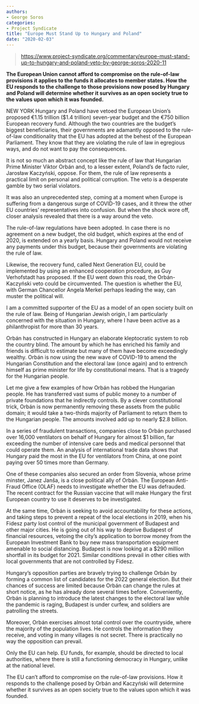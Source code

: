```yaml
---
authors:
- George Soros
categories:
- Project Syndicate
title: "Europe Must Stand Up to Hungary and Poland"
date: "2020-02-03"
---
```


> https://www.project-syndicate.org/commentary/europe-must-stand-up-to-hungary-and-poland-veto-by-george-soros-2020-11

**The European Union cannot afford to compromise on the rule-of-law provisions it applies to the funds it allocates to member states. How the EU responds to the challenge to those provisions now posed by Hungary and Poland will determine whether it survives as an open society true to the values upon which it was founded.**

NEW YORK  Hungary and Poland have vetoed the European Union’s proposed €1.15 trillion ($1.4 trillion) seven-year budget and the €750 billion European recovery fund. Although the two countries are the budget’s biggest beneficiaries, their governments are adamantly opposed to the rule-of-law conditionality that the EU has adopted at the behest of the European Parliament. They know that they are violating the rule of law in egregious ways, and do not want to pay the consequences.

It is not so much an abstract concept like the rule of law that Hungarian Prime Minister Viktor Orbán and, to a lesser extent, Poland’s de facto ruler, Jarosław Kaczyński, oppose. For them, the rule of law represents a practical limit on personal and political corruption. The veto is a desperate gamble by two serial violators.

It was also an unprecedented step, coming at a moment when Europe is suffering from a dangerous surge of COVID-19 cases, and it threw the other EU countries’ representatives into confusion. But when the shock wore off, closer analysis revealed that there is a way around the veto.

The rule-of-law regulations have been adopted. In case there is no agreement on a new budget, the old budget, which expires at the end of 2020, is extended on a yearly basis. Hungary and Poland would not receive any payments under this budget, because their governments are violating the rule of law.

Likewise, the recovery fund, called Next Generation EU, could be implemented by using an enhanced cooperation procedure, as Guy Verhofstadt has proposed. If the EU went down this road, the Orbán-Kaczyński veto could be circumvented. The question is whether the EU, with German Chancellor Angela Merkel perhaps leading the way, can muster the political will.

I am a committed supporter of the EU as a model of an open society built on the rule of law. Being of Hungarian Jewish origin, I am particularly concerned with the situation in Hungary, where I have been active as a philanthropist for more than 30 years.

Orbán has constructed in Hungary an elaborate kleptocratic system to rob the country blind. The amount by which he has enriched his family and friends is difficult to estimate but many of them have become exceedingly wealthy. Orbán is now using the new wave of COVID-19 to amend the Hungarian Constitution and the electoral law (once again) and to entrench himself as prime minister for life by constitutional means. That is a tragedy for the Hungarian people.

Let me give a few examples of how Orbán has robbed the Hungarian people. He has transferred vast sums of public money to a number of private foundations that he indirectly controls. By a clever constitutional trick, Orbán is now permanently removing these assets from the public domain; it would take a two-thirds majority of Parliament to return them to the Hungarian people. The amounts involved add up to nearly $2.8 billion.

In a series of fraudulent transactions, companies close to Orbán purchased over 16,000 ventilators on behalf of Hungary for almost $1 billion, far exceeding the number of intensive care beds and medical personnel that could operate them. An analysis of international trade data shows that Hungary paid the most in the EU for ventilators from China, at one point paying over 50 times more than Germany.

One of these companies also secured an order from Slovenia, whose prime minster, Janez Janša, is a close political ally of Orbán. The European Anti-Fraud Office (OLAF) needs to investigate whether the EU was defrauded. The recent contract for the Russian vaccine that will make Hungary the first European country to use it deserves to be investigated.

At the same time, Orbán is seeking to avoid accountability for these actions, and taking steps to prevent a repeat of the local elections in 2019, when his Fidesz party lost control of the municipal government of Budapest and other major cities. He is going out of his way to deprive Budapest of financial resources, vetoing the city’s application to borrow money from the European Investment Bank to buy new mass transportation equipment amenable to social distancing. Budapest is now looking at a $290 million shortfall in its budget for 2021. Similar conditions prevail in other cities with local governments that are not controlled by Fidesz.

Hungary’s opposition parties are bravely trying to challenge Orbán by forming a common list of candidates for the 2022 general election. But their chances of success are limited because Orbán can change the rules at short notice, as he has already done several times before. Conveniently, Orbán is planning to introduce the latest changes to the electoral law while the pandemic is raging, Budapest is under curfew, and soldiers are patrolling the streets.

Moreover, Orbán exercises almost total control over the countryside, where the majority of the population lives. He controls the information they receive, and voting in many villages is not secret. There is practically no way the opposition can prevail.

Only the EU can help. EU funds, for example, should be directed to local authorities, where there is still a functioning democracy in Hungary, unlike at the national level.

The EU can’t afford to compromise on the rule-of-law provisions. How it responds to the challenge posed by Orbán and Kaczyński will determine whether it survives as an open society true to the values upon which it was founded.

